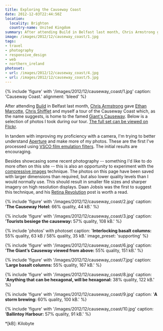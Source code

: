 ```yaml
---
title: Exploring the Causeway Coast
date: 2012-12-03T22:44:50Z
location:
  locality: Brighton
  country-name: United Kingdom
summary: After attending Build in Belfast last month, Chris Armstrong gave Ethan Marcotte, Chris Shifflet and myself a tour of the Causeway Coast which, as the name suggests, is home to the famed Giant's Causeway.
image: /images/2012/12/causeway_coast/1.jpg
tags:
- travel
- photography
- responsive_design
- web
- northern_ireland
photoset:
- url: /images/2012/12/causeway_coast/4.jpg
- url: /images/2012/12/causeway_coast/5.jpg
---
```

{% include 'figure' with '/images/2012/12/causeway_coast/1.jpg'
  caption: 'Causeway Coast.'
  alignment: 'bleed'
%}

After attending [Build][1] in Belfast last month, [Chris Armstrong][2] gave [Ethan Marcotte][3], [Chris Shifflet][4] and myself a tour of the Causeway Coast which, as the name suggests, is home to the famed [Giant's Causeway][5]. Below is a selection of photos I took during our tour. [The full set can be viewed on Flickr][6].

In tandem with improving my proficiency with a camera, I'm trying to better understand [Aperture][7] and make more of my photos. These are the first I've processed using [VSCO film emulation filters][8]. The initial results are encouraging.

Besides showcasing some recent photography -- something I'd like to do more often on this site -- this is also an opportunity to experiment with the [compressive images][9] technique. The photos on this page have been saved with larger dimensions than required, but also lower quality levels than I would normally use. This should result in smaller file sizes and sharper imagery on high resolution displays. Daan Jobsis was the first to suggest this technique, and his [Retina Revolution][10] post is worth a read.

{% include 'figure' with '/images/2012/12/causeway_coast/2.jpg'
  caption: '**The Causeway Hotel:** 66% quality, 44 kB.'
%}

{% include 'figure' with '/images/2012/12/causeway_coast/3.jpg'
  caption: '**Tourists besiege the causeway:** 57% quality, 108 kB.'
%}

{% include 'photos' with photoset
  caption: '**Interlocking basalt columns:** 55% quality, 63 kB / 58% quality, 35 kB.'
  image_preset: 'supporting'
%}

{% include 'figure' with '/images/2012/12/causeway_coast/6.jpg'
  caption: '**The Giant’s Causeway viewed from above:** 55% quality, 151 kB.'
%}

{% include 'figure' with '/images/2012/12/causeway_coast/7.jpg'
  caption: '**Large basalt columns:** 55% quality, 167 kB.'
%}

{% include 'figure' with '/images/2012/12/causeway_coast/8.jpg'
  caption: '**Anything that can be hexagonal, will be hexagonal:** 38% quality, 122 kB.'
%}

{% include 'figure' with '/images/2012/12/causeway_coast/9.jpg'
  caption: '**A storm brewing:** 60% quality, 100 kB.'
%}

{% include 'figure' with '/images/2012/12/causeway_coast/10.jpg'
  caption: '**Ballintoy Harbour:** 57% quality, 91 kB.'
%}

[1]: http://2012.buildconf.com/
[2]: http://chris-armstrong.com/
[3]: http://ethanmarcotte.com/
[4]: http://shiflett.org/
[5]: https://en.wikipedia.org/wiki/Giants_Causeway
[6]: https://www.flickr.com/photos/paulrobertlloyd/sets/72157632145059113/
[7]: http://www.apple.com/aperture/
[8]: http://visualsupply.co/film/01/aperture3
[9]: http://www.filamentgroup.com/lab/rwd_img_compression/
[10]: http://blog.netvlies.nl/design-interactie/retina-revolution/

*[kB]: Kilobyte
